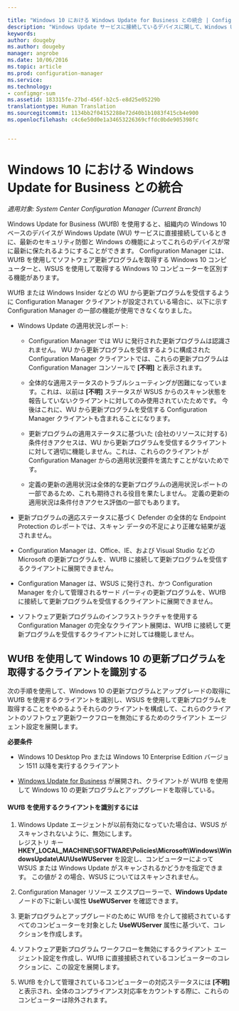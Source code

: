 ```yaml
---

title: "Windows 10 における Windows Update for Business との統合 | Configuration Manager"
description: "Windows Update サービスに接続しているデバイスに関して、Windows Update for Business を利用し、組織の Windows 10 デバイスを最新の状態に維持します。"
keywords: 
author: dougeby
ms.author: dougeby
manager: angrobe
ms.date: 10/06/2016
ms.topic: article
ms.prod: configuration-manager
ms.service: 
ms.technology:
- configmgr-sum
ms.assetid: 183315fe-27bd-456f-b2c5-e8d25e05229b
translationtype: Human Translation
ms.sourcegitcommit: 1134bb2f04152288e72d40b1b1083f415cb4e900
ms.openlocfilehash: c4c6e50d0e1a34653226369cffdc0bde905398fc


---
```

# <a name="integration-with-windows-update-for-business-in-windows-10"></a>Windows 10 における Windows Update for Business との統合

*適用対象: System Center Configuration Manager (Current Branch)*

Windows Update for Business (WUfB) を使用すると、組織内の Windows 10 ベースのデバイスが Windows Update (WU) サービスに直接接続しているときに、最新のセキュリティ防御と Windows の機能によってこれらのデバイスが常に最新に保たれるようにすることができます。 Configuration Manager には、WUfB を使用してソフトウェア更新プログラムを取得する Windows 10 コンピューターと、WSUS を使用して取得する Windows 10 コンピューターを区別する機能があります。  

 WUfB または Windows Insider などの WU から更新プログラムを受信するように Configuration Manager クライアントが設定されている場合に、以下に示す Configuration Manager の一部の機能が使用できなくなりました。  

-   Windows Update の適用状況レポート:  

    -   Configuration Manager では WU に発行された更新プログラムは認識されません。 WU から更新プログラムを受信するように構成された Configuration Manager クライアントでは、これらの更新プログラムは Configuration Manager コンソールで **[不明]** と表示されます。  

    -   全体的な適用ステータスのトラブルシューティングが困難になっています。これは、以前は **[不明]** ステータスが WSUS からのスキャン状態を報告していないクライアントに対してのみ使用されていたためです。  今後はこれに、WU から更新プログラムを受信する Configuration Manager クライアントも含まれることになります。  

    -   更新プログラムの適用ステータスに基づいた (会社のリソースに対する) 条件付きアクセスは、WU から更新プログラムを受信するクライアントに対して適切に機能しません。これは、これらのクライアントが Configuration Manager からの適用状況要件を満たすことがないためです。  

    -   定義の更新の適用状況は全体的な更新プログラムの適用状況レポートの一部であるため、これも期待される役目を果たしません。  定義の更新の適用状況は条件付きアクセス評価の一部でもあります。  

-   更新プログラムの適応ステータスに基づく Defender の全体的な Endpoint Protection のレポートでは、スキャン データの不足により正確な結果が返されません。  

-   Configuration Manager は、Office、IE、および Visual Studio などの Microsoft の更新プログラムを、WUfB に接続して更新プログラムを受信するクライアントに展開できません。  

-   Configuration Manager は、WSUS に発行され、かつ Configuration Manager を介して管理されるサード パーティの更新プログラムを、WUfB に接続して更新プログラムを受信するクライアントに展開できません。  

-   ソフトウェア更新プログラムのインフラストラクチャを使用する Configuration Manager の完全なクライアント展開は、WUfB に接続して更新プログラムを受信するクライアントに対しては機能しません。  

## <a name="identify-clients-that-use-wufb-for-windows-10-updates"></a>WUfB を使用して Windows 10 の更新プログラムを取得するクライアントを識別する  
 次の手順を使用して、Windows 10 の更新プログラムとアップグレードの取得に WUfB を使用するクライアントを識別し、WSUS を使用して更新プログラムを取得することをやめるようそれらのクライアントを構成して、これらのクライアントのソフトウェア更新ワークフローを無効にするためのクライアント エージェント設定を展開します。  

 **必要条件**  

-   Windows 10 Desktop Pro または Windows 10 Enterprise Edition バージョン 1511 以降を実行するクライアント  

-   [Windows Update for Business](https://technet.microsoft.com/library/mt622730\(v=vs.85\).aspx) が展開され、クライアントが WUfB を使用して Windows 10 の更新プログラムとアップグレードを取得している。  

#### <a name="to-identify-clients-that-use-wufb"></a>WUfB を使用するクライアントを識別するには  

1.  Windows Update エージェントが以前有効になっていた場合は、WSUS がスキャンされないように、無効にします。   
    レジストリ キー **HKEY_LOCAL_MACHINE\SOFTWARE\Policies\Microsoft\Windows\WindowsUpdate\AU\UseWUServer** を設定し、コンピューターによって WSUS または Windows Update がスキャンされるかどうかを指定できます。  この値が 2 の場合、WSUS についてはスキャンされません。  

2.  Configuration Manager リソース エクスプローラーで、**Windows Update** ノードの下に新しい属性 **UseWUServer** を確認できます。  

3.  更新プログラムとアップグレードのために WUfB を介して接続されているすべてのコンピューターを対象とした **UseWUServer** 属性に基づいて、コレクションを作成します。  

4.  ソフトウェア更新プログラム ワークフローを無効にするクライアント エージェント設定を作成し、WUfB に直接接続されているコンピューターのコレクションに、この設定を展開します。  

5.  WUfB を介して管理されているコンピューターの対応ステータスには **[不明]** と表示され、全体のコンプライアンス対応率をカウントする際に、これらのコンピューターは除外されます。  



<!--HONumber=Nov16_HO1-->


